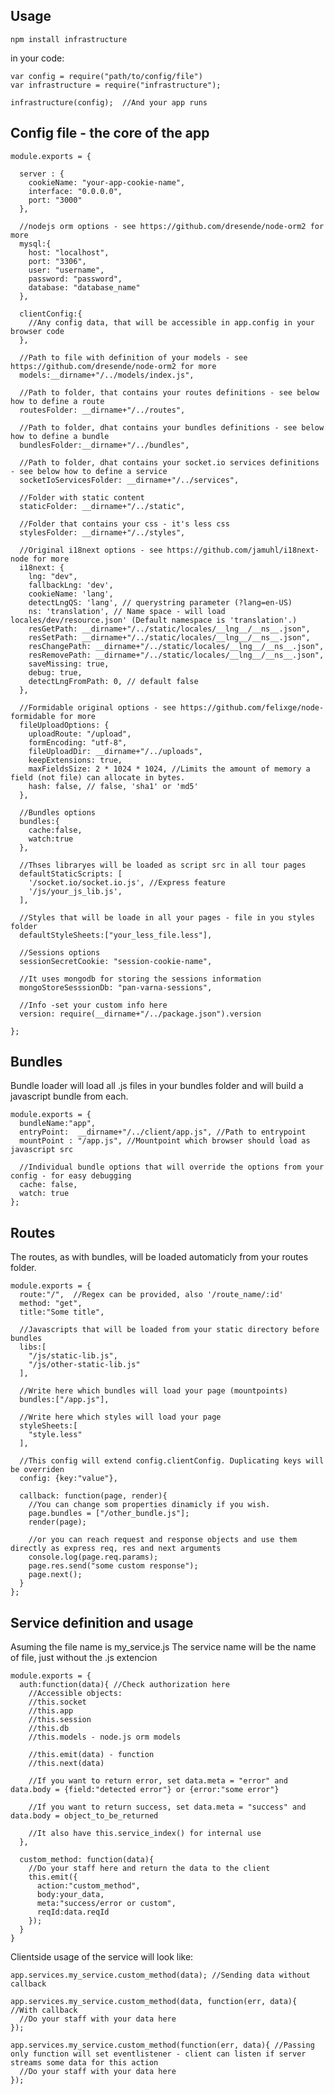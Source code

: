 ## Usage ##
    npm install infrastructure

in your code:
    
    var config = require("path/to/config/file")
    var infrastructure = require("infrastructure");

    infrastructure(config);  //And your app runs

## Config file - the core of the app ##

    module.exports = {

      server : {
        cookieName: "your-app-cookie-name",
        interface: "0.0.0.0",
        port: "3000"
      },

      //nodejs orm options - see https://github.com/dresende/node-orm2 for more
      mysql:{ 
        host: "localhost",
        port: "3306", 
        user: "username",
        password: "password",
        database: "database_name"
      },

      clientConfig:{
        //Any config data, that will be accessible in app.config in your browser code
      },

      //Path to file with definition of your models - see https://github.com/dresende/node-orm2 for more
      models:__dirname+"/../models/index.js",

      //Path to folder, that contains your routes definitions - see below how to define a route
      routesFolder: __dirname+"/../routes",

      //Path to folder, dhat contains your bundles definitions - see below how to define a bundle
      bundlesFolder:__dirname+"/../bundles",

      //Path to folder, dhat contains your socket.io services definitions - see below how to define a service
      socketIoServicesFolder: __dirname+"/../services", 
      
      //Folder with static content
      staticFolder: __dirname+"/../static", 

      //Folder that contains your css - it's less css
      stylesFolder: __dirname+"/../styles",

      //Original i18next options - see https://github.com/jamuhl/i18next-node for more
      i18next: { 
        lng: "dev",
        fallbackLng: 'dev',
        cookieName: 'lang',
        detectLngQS: 'lang', // querystring parameter (?lang=en-US)
        ns: 'translation', // Name space - will load locales/dev/resource.json' (Default namespace is 'translation'.)
        resGetPath: __dirname+"/../static/locales/__lng__/__ns__.json",
        resSetPath: __dirname+"/../static/locales/__lng__/__ns__.json",
        resChangePath: __dirname+"/../static/locales/__lng__/__ns__.json",
        resRemovePath: __dirname+"/../static/locales/__lng__/__ns__.json",
        saveMissing: true,
        debug: true,
        detectLngFromPath: 0, // default false
      },

      //Formidable original options - see https://github.com/felixge/node-formidable for more
      fileUploadOptions: {
        uploadRoute: "/upload",
        formEncoding: "utf-8",
        fileUploadDir: __dirname+"/../uploads",
        keepExtensions: true, 
        maxFieldsSize: 2 * 1024 * 1024, //Limits the amount of memory a field (not file) can allocate in bytes.
        hash: false, // false, 'sha1' or 'md5'
      },

      //Bundles options
      bundles:{
        cache:false,
        watch:true
      },

      //Thses libraryes will be loaded as script src in all tour pages
      defaultStaticScripts: [ 
        '/socket.io/socket.io.js', //Express feature
        '/js/your_js_lib.js',
      ],

      //Styles that will be loade in all your pages - file in you styles folder
      defaultStyleSheets:["your_less_file.less"],

      //Sessions options
      sessionSecretCookie: "session-cookie-name",

      //It uses mongodb for storing the sessions information
      mongoStoreSesssionDb: "pan-varna-sessions",

      //Info -set your custom info here
      version: require(__dirname+"/../package.json").version

    };

## Bundles ##
Bundle loader will load all .js files in your bundles folder and will build a javascript bundle from each.

    module.exports = {
      bundleName:"app", 
      entryPoint:  __dirname+"/../client/app.js", //Path to entrypoint
      mountPoint : "/app.js", //Mountpoint which browser should load as javascript src

      //Individual bundle options that will override the options from your config - for easy debugging
      cache: false,
      watch: true
    };

## Routes ##
The routes, as with bundles, will be loaded automaticly from your routes folder.

    module.exports = {
      route:"/",  //Regex can be provided, also '/route_name/:id'
      method: "get",
      title:"Some title",

      //Javascripts that will be loaded from your static directory before bundles
      libs:[ 
        "/js/static-lib.js",
        "/js/other-static-lib.js"
      ],

      //Write here which bundles will load your page (mountpoints)
      bundles:["/app.js"],

      //Write here which styles will load your page
      styleSheets:[
        "style.less"
      ],

      //This config will extend config.clientConfig. Duplicating keys will be overriden
      config: {key:"value"},

      callback: function(page, render){
        //You can change som properties dinamicly if you wish.
        page.bundles = ["/other_bundle.js"];
        render(page);

        //or you can reach request and response objects and use them directly as express req, res and next arguments
        console.log(page.req.params);
        page.res.send("some custom response");
        page.next();
      }
    };




## Service definition and usage ##
Asuming the file name is my_service.js
The service name will be the name of file, just without the .js extencion

    module.exports = {
      auth:function(data){ //Check authorization here
        //Accessible objects:
        //this.socket
        //this.app
        //this.session
        //this.db
        //this.models - node.js orm models

        //this.emit(data) - function 
        //this.next(data)

        //If you want to return error, set data.meta = "error" and data.body = {field:"detected error"} or {error:"some error"}

        //If you want to return success, set data.meta = "success" and data.body = object_to_be_returned

        //It also have this.service_index() for internal use
      },

      custom_method: function(data){
        //Do your staff here and return the data to the client
        this.emit({
          action:"custom_method", 
          body:your_data, 
          meta:"success/error or custom",
          reqId:data.reqId
        });
      }
    }

Clientside usage of the service will look like:

    app.services.my_service.custom_method(data); //Sending data without callback

    app.services.my_service.custom_method(data, function(err, data){ //With callback
      //Do your staff with your data here
    });

    app.services.my_service.custom_method(function(err, data){ //Passing only function will set eventlistener - client can listen if server streams some data for this action
      //Do your staff with your data here
    });
